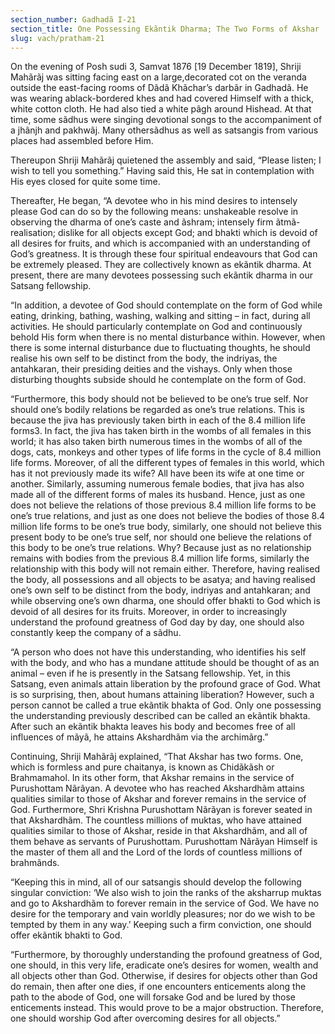 ```yaml
---
section_number: Gadhadã I-21 
section_title: One Possessing Ekãntik Dharma; The Two Forms of Akshar
slug: vach/pratham-21
---
```

On the evening of Posh sudi 3, Samvat 1876 [19 December  1819], Shriji Mahãrãj was sitting facing east on a large,decorated cot on the veranda outside the east-facing rooms of Dãdã Khãchar’s darbãr in Gadhadã. He was wearing ablack-bordered khes and had covered Himself with a thick, white cotton cloth. He had also tied a white pãgh around Hishead. At that time, some sãdhus were singing devotional songs to the accompaniment of a jhãnjh and pakhwãj. Many othersãdhus as well as satsangis from various places had assembled before Him.

Thereupon Shriji Mahãrãj quietened the assembly and said,  “Please listen; I wish to tell you something.” Having said this, He  sat in contemplation with His eyes closed for quite some time.

Thereafter, He began, “A devotee who in his mind desires to intensely please God can do so by the following means: unshakeable  resolve in observing the dharma of one’s caste and ãshram; intensely  firm ãtmã-realisation; dislike for all objects except God; and bhakti which is devoid of all desires for fruits, and which is accompanied  with an understanding of God’s greatness. It is through these four  spiritual endeavours that God can be extremely pleased. They are  collectively known as ekãntik dharma. At present, there are many  devotees possessing such ekãntik dharma in our Satsang fellowship.

“In addition, a devotee of God should contemplate on the form of  God while eating, drinking, bathing, washing, walking and sitting – in fact, during all activities. He should particularly contemplate on  God and continuously behold His form when there is no mental  disturbance within. However, when there is some internal disturbance due to fluctuating thoughts, he should realise his own  self to be distinct from the body, the indriyas, the antahkaran, their  presiding deities and the vishays. Only when those disturbing thoughts subside should he contemplate on the form of God.

“Furthermore, this body should not be believed to be one’s true  self. Nor should one’s bodily relations be regarded as one’s true relations. This is because the jiva has previously taken birth in each  of the 8.4 million life forms3. In fact, the jiva has taken birth in the  wombs of all females in this world; it has also taken birth numerous  times in the wombs of all of the dogs, cats, monkeys and other types  of life forms in the cycle of 8.4 million life forms. Moreover, of all the  different types of females in this world, which has it not previously  made its wife? All have been its wife at one time or another.  Similarly, assuming numerous female bodies, that jiva has also made  all of the different forms of males its husband. Hence, just as one  does not believe the relations of those previous 8.4 million life forms  to be one’s true relations, and just as one does not believe the bodies  of those 8.4 million life forms to be one’s true body, similarly, one  should not believe this present body to be one’s true self, nor should  one believe the relations of this body to be one’s true relations. Why?  Because just as no relationship remains with bodies from the previous 8.4 million life forms, similarly the relationship with this  body will not remain either. Therefore, having realised the body, all  possessions and all objects to be asatya; and having realised one’s  own self to be distinct from the body, indriyas and antahkaran; and  while observing one’s own dharma, one should offer bhakti to God  which is devoid of all desires for its fruits. Moreover, in order to  increasingly understand the profound greatness of God day by day,  one should also constantly keep the company of a sãdhu.

“A person who does not have this understanding, who identifies  his self with the body, and who has a mundane attitude should be  thought of as an animal – even if he is presently in the Satsang  fellowship. Yet, in this Satsang, even animals attain liberation by  the profound grace of God. What is so surprising, then, about humans attaining liberation? However, such a person cannot be called a true ekãntik bhakta of God. Only one possessing the understanding previously described can be called an ekãntik bhakta.  After such an ekãntik bhakta leaves his body and becomes free of all  influences of mãyã, he attains Akshardhãm via the archimãrg.”

Continuing, Shriji Mahãrãj explained, “That Akshar has two forms. One, which is formless and pure chaitanya, is known as  Chidãkãsh or Brahmamahol. In its other form, that Akshar remains  in the service of Purushottam Nãrãyan. A devotee who has reached  Akshardhãm attains qualities similar to those of Akshar and forever  remains in the service of God. Furthermore, Shri Krishna Purushottam Nãrãyan is forever seated in that Akshardhãm. The  countless millions of muktas, who have attained qualities similar to  those of Akshar, reside in that Akshardhãm, and all of them behave  as servants of Purushottam. Purushottam Nãrãyan Himself is the  master of them all and the Lord of the lords of countless millions of  brahmãnds.

“Keeping this in mind, all of our satsangis should develop the  following singular conviction: ‘We also wish to join the ranks of the  aksharrup muktas and go to Akshardhãm to forever remain in the  service of God. We have no desire for the temporary and vain worldly  pleasures; nor do we wish to be tempted by them in any way.’ Keeping such a firm conviction, one should offer ekãntik bhakti to  God.

“Furthermore, by thoroughly understanding the profound greatness of God, one should, in this very life, eradicate  one’s desires  for women, wealth and all objects other than God. Otherwise, if  desires for objects other than God do remain, then after one dies, if  one encounters enticements along the path to the abode of God, one  will forsake God and be lured by those enticements instead. This  would prove to be a major obstruction. Therefore, one should worship  God after overcoming desires for all objects.”


